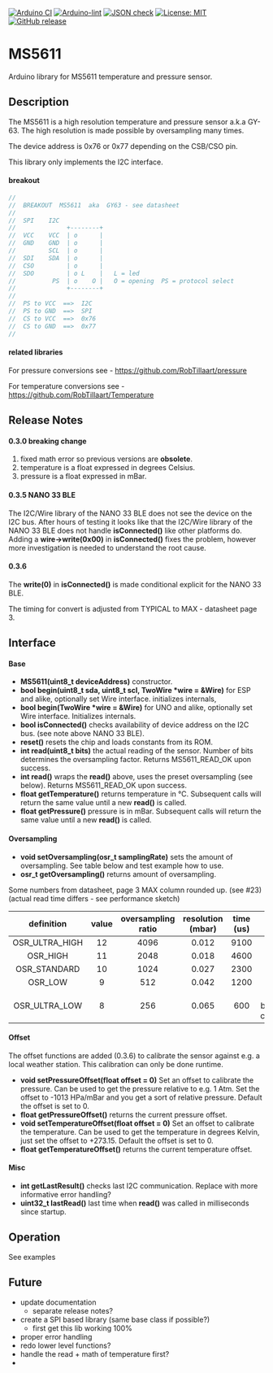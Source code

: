 
[![Arduino CI](https://github.com/RobTillaart/MS5611/workflows/Arduino%20CI/badge.svg)](https://github.com/marketplace/actions/arduino_ci)
[![Arduino-lint](https://github.com/RobTillaart/MS5611/actions/workflows/arduino-lint.yml/badge.svg)](https://github.com/RobTillaart/MS5611/actions/workflows/arduino-lint.yml)
[![JSON check](https://github.com/RobTillaart/MS5611/actions/workflows/jsoncheck.yml/badge.svg)](https://github.com/RobTillaart/MS5611/actions/workflows/jsoncheck.yml)
[![License: MIT](https://img.shields.io/badge/license-MIT-green.svg)](https://github.com/RobTillaart/MS5611/blob/master/LICENSE)
[![GitHub release](https://img.shields.io/github/release/RobTillaart/MS5611.svg?maxAge=3600)](https://github.com/RobTillaart/MS5611/releases)


# MS5611

Arduino library for MS5611 temperature and pressure sensor.


## Description

The MS5611 is a high resolution temperature and pressure sensor a.k.a GY-63.
The high resolution is made possible by oversampling many times.

The device address is 0x76 or 0x77 depending on the CSB/CSO pin.

This library only implements the I2C interface. 


#### breakout

```cpp
//
//  BREAKOUT  MS5611  aka  GY63 - see datasheet
//
//  SPI    I2C
//              +--------+
//  VCC    VCC  | o      |
//  GND    GND  | o      |
//         SCL  | o      |
//  SDI    SDA  | o      |
//  CSO         | o      |
//  SDO         | o L    |   L = led
//          PS  | o    O |   O = opening  PS = protocol select
//              +--------+
//
//  PS to VCC  ==>  I2C
//  PS to GND  ==>  SPI
//  CS to VCC  ==>  0x76
//  CS to GND  ==>  0x77
//
```

#### related libraries

For pressure conversions see - https://github.com/RobTillaart/pressure

For temperature conversions see - https://github.com/RobTillaart/Temperature


## Release Notes

#### 0.3.0 breaking change

1. fixed math error so previous versions are **obsolete**.
2. temperature is a float expressed in degrees Celsius.
3. pressure is a float expressed in mBar.


#### 0.3.5 NANO 33 BLE

The I2C/Wire library of the NANO 33 BLE does not see the device on the I2C bus. 
After hours of testing it looks like that the I2C/Wire library of the NANO 33 BLE 
does not handle **isConnected()** like other platforms do. 
Adding a **wire->write(0x00)** in **isConnected()** fixes the problem, 
however more investigation is needed to understand the root cause.


#### 0.3.6 

The **write(0)** in **isConnected()** is made conditional explicit for the NANO 33 BLE.

The timing for convert is adjusted from TYPICAL to MAX - datasheet page 3.


## Interface

#### Base

- **MS5611(uint8_t deviceAddress)** constructor.
- **bool begin(uint8_t sda, uint8_t scl, TwoWire \*wire = &Wire)** for ESP and alike, optionally set Wire interface. initializes internals, 
- **bool begin(TwoWire \*wire = &Wire)** for UNO and alike, optionally set Wire interface. Initializes internals.
- **bool isConnected()** checks availability of device address on the I2C bus.
(see note above NANO 33 BLE).
- **reset()** resets the chip and loads constants from its ROM.
- **int read(uint8_t bits)** the actual reading of the sensor. 
Number of bits determines the oversampling factor. Returns MS5611_READ_OK upon success.
- **int read()** wraps the **read()** above, uses the preset oversampling (see below). 
Returns MS5611_READ_OK upon success.
- **float getTemperature()** returns temperature in °C. 
Subsequent calls will return the same value until a new **read()** is called.
- **float getPressure()** pressure is in mBar. 
Subsequent calls will return the same value until a new **read()** is called.


#### Oversampling

- **void setOversampling(osr_t samplingRate)** sets the amount of oversampling. 
See table below and test example how to use.
- **osr_t getOversampling()** returns amount of oversampling.


Some numbers from datasheet, page 3 MAX column rounded up. (see #23)
(actual read time differs - see performance sketch)

| definition     | value | oversampling ratio | resolution (mbar) | time (us) | notes  |
|:--------------:|:-----:|:------------------:|:-----------------:|:---------:|:------:|
| OSR_ULTRA_HIGH |  12   |        4096        |      0.012        |   9100    |
| OSR_HIGH       |  11   |        2048        |      0.018        |   4600    |
| OSR_STANDARD   |  10   |        1024        |      0.027        |   2300    |
| OSR_LOW        |  9    |        512         |      0.042        |   1200    |
| OSR_ULTRA_LOW  |  8    |        256         |      0.065        |    600    | Default = backwards compatible



#### Offset 

The offset functions are added (0.3.6) to calibrate the sensor against e.g. a local weather station. 
This calibration can only be done runtime.

- **void setPressureOffset(float offset = 0)** Set an offset to calibrate the pressure. 
Can be used to get the pressure relative to e.g. 1 Atm. 
Set the offset to -1013 HPa/mBar and you get a sort of relative pressure.
Default the offset is set to 0.
- **float getPressureOffset()** returns the current pressure offset.
- **void setTemperatureOffset(float offset = 0)** Set an offset to calibrate the temperature. 
Can be used to get the temperature in degrees Kelvin, just set the offset to +273.15.
Default the offset is set to 0.
- **float getTemperatureOffset()** returns the current temperature offset.


#### Misc

- **int getLastResult()** checks last I2C communication. Replace with more informative error handling?
- **uint32_t lastRead()** last time when **read()** was called in milliseconds since startup.


## Operation

See examples


## Future

- update documentation
  - separate release notes?
- create a SPI based library (same base class if possible?)
  - first get this lib working 100%
- proper error handling
- redo lower level functions?
- handle the read + math of temperature first? 
-
